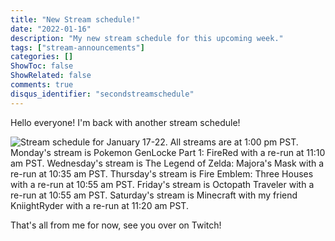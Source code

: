 ```yaml
---
title: "New Stream schedule!"
date: "2022-01-16"
description: "My new stream schedule for this upcoming week."
tags: ["stream-announcements"]
categories: []
ShowToc: false
ShowRelated: false
comments: true
disqus_identifier: "secondstreamschedule"
---
```


Hello everyone! I'm back with another stream schedule!

![Stream schedule for January 17-22. All streams are at 1:00 pm PST. Monday's stream is Pokemon GenLocke Part 1: FireRed with a re-run at 11:10 am PST. Wednesday's stream is The Legend of Zelda: Majora's Mask with a re-run at 10:35 am PST. Thursday's stream is Fire Emblem: Three Houses with a re-run at 10:55 am PST. Friday's stream is Octopath Traveler with a re-run at 10:55 am PST. Saturday's stream is Minecraft with my friend KniightRyder with a re-run at 11:20 am PST.](https://imgur.com/UacPMso.png)

That's all from me for now, see you over on Twitch!
